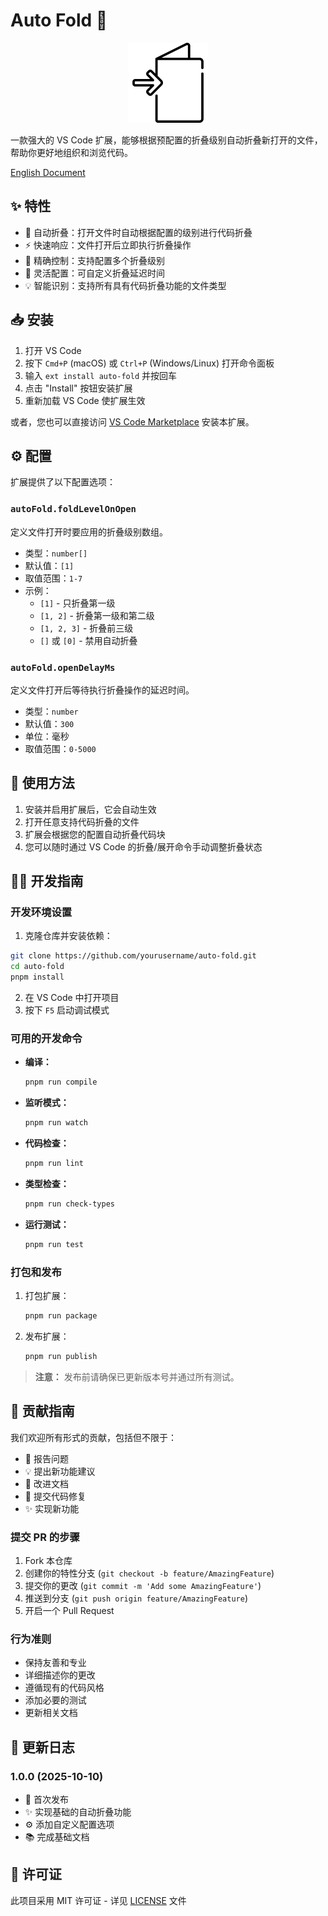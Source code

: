 # Auto Fold 📂

<div align="center">
  <img src="./images/auto-foldx.png" alt="Auto Fold Logo" width="128" height="128">
</div>

一款强大的 VS Code 扩展，能够根据预配置的折叠级别自动折叠新打开的文件，帮助你更好地组织和浏览代码。

[English Document](README.md)

## ✨ 特性

- 🚀 自动折叠：打开文件时自动根据配置的级别进行代码折叠
- ⚡️ 快速响应：文件打开后立即执行折叠操作
- 🎯 精确控制：支持配置多个折叠级别
- 🔧 灵活配置：可自定义折叠延迟时间
- 💡 智能识别：支持所有具有代码折叠功能的文件类型

## 📥 安装

1. 打开 VS Code
2. 按下 `Cmd+P` (macOS) 或 `Ctrl+P` (Windows/Linux) 打开命令面板
3. 输入 `ext install auto-fold` 并按回车
4. 点击 "Install" 按钮安装扩展
5. 重新加载 VS Code 使扩展生效

或者，您也可以直接访问 [VS Code Marketplace](https://marketplace.visualstudio.com/items?itemName=auto-fold) 安装本扩展。

## ⚙️ 配置

扩展提供了以下配置选项：

### `autoFold.foldLevelOnOpen`

定义文件打开时要应用的折叠级别数组。

- 类型：`number[]`
- 默认值：`[1]`
- 取值范围：`1-7`
- 示例：
  - `[1]` - 只折叠第一级
  - `[1, 2]` - 折叠第一级和第二级
  - `[1, 2, 3]` - 折叠前三级
  - `[]` 或 `[0]` - 禁用自动折叠

### `autoFold.openDelayMs`

定义文件打开后等待执行折叠操作的延迟时间。

- 类型：`number`
- 默认值：`300`
- 单位：毫秒
- 取值范围：`0-5000`

## 🚀 使用方法

1. 安装并启用扩展后，它会自动生效
2. 打开任意支持代码折叠的文件
3. 扩展会根据您的配置自动折叠代码块
4. 您可以随时通过 VS Code 的折叠/展开命令手动调整折叠状态

## 👨‍💻 开发指南

### 开发环境设置

1. 克隆仓库并安装依赖：
```bash
git clone https://github.com/yourusername/auto-fold.git
cd auto-fold
pnpm install
```

2. 在 VS Code 中打开项目
3. 按下 `F5` 启动调试模式

### 可用的开发命令

- **编译：**
  ```bash
  pnpm run compile
  ```

- **监听模式：**
  ```bash
  pnpm run watch
  ```

- **代码检查：**
  ```bash
  pnpm run lint
  ```

- **类型检查：**
  ```bash
  pnpm run check-types
  ```

- **运行测试：**
  ```bash
  pnpm run test
  ```

### 打包和发布

1. 打包扩展：
   ```bash
   pnpm run package
   ```

2. 发布扩展：
   ```bash
   pnpm run publish
   ```

> **注意：** 发布前请确保已更新版本号并通过所有测试。

## 🤝 贡献指南

我们欢迎所有形式的贡献，包括但不限于：

- 🐛 报告问题
- 💡 提出新功能建议
- 📝 改进文档
- 🔧 提交代码修复
- ✨ 实现新功能

### 提交 PR 的步骤

1. Fork 本仓库
2. 创建你的特性分支 (`git checkout -b feature/AmazingFeature`)
3. 提交你的更改 (`git commit -m 'Add some AmazingFeature'`)
4. 推送到分支 (`git push origin feature/AmazingFeature`)
5. 开启一个 Pull Request

### 行为准则

- 保持友善和专业
- 详细描述你的更改
- 遵循现有的代码风格
- 添加必要的测试
- 更新相关文档

## 📝 更新日志

### 1.0.0 (2025-10-10)

- 🎉 首次发布
- ✨ 实现基础的自动折叠功能
- ⚙️ 添加自定义配置选项
- 📚 完成基础文档

## 📄 许可证

此项目采用 MIT 许可证 - 详见 [LICENSE](LICENSE) 文件
